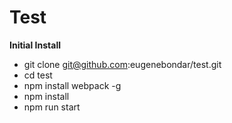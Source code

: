 # Test

**Initial Install**

- git clone git@github.com:eugenebondar/test.git
- cd test
- npm install webpack -g
- npm install
- npm run start
